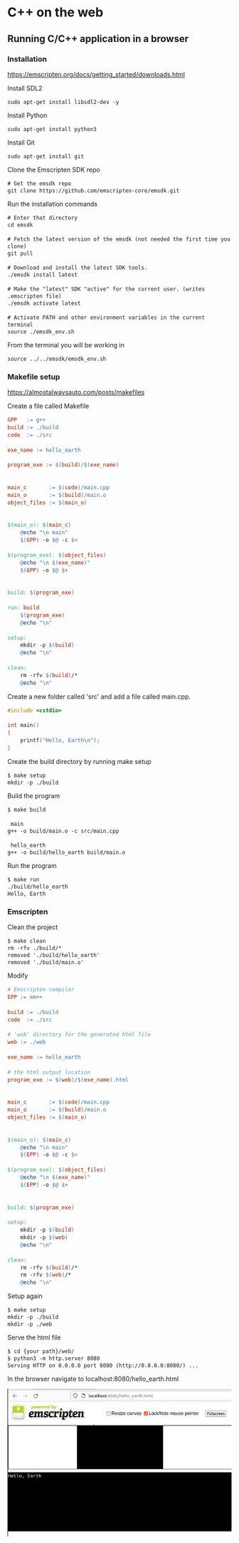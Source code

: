 # C++ on the web
## Running C/C++ application in a browser


### Installation

https://emscripten.org/docs/getting_started/downloads.html

Install SDL2

```plaintext
sudo apt-get install libsdl2-dev -y
```

Install Python

```plaintext
sudo apt-get install python3
```

Install Git

```plaintext
sudo apt-get install git
```

Clone the Emscripten SDK repo

```plaintext
# Get the emsdk repo
git clone https://github.com/emscripten-core/emsdk.git

```

Run the installation commands

```plaintext
# Enter that directory
cd emsdk

# Fetch the latest version of the emsdk (not needed the first time you clone)
git pull

# Download and install the latest SDK tools.
./emsdk install latest

# Make the "latest" SDK "active" for the current user. (writes .emscripten file)
./emsdk activate latest

# Activate PATH and other environment variables in the current terminal
source ./emsdk_env.sh
```

From the terminal you will be working in

```plaintext
source ../../emsdk/emsdk_env.sh
```

### Makefile setup

https://almostalwaysauto.com/posts/makefiles

Create a file called Makefile

```Makefile
GPP   := g++
build := ./build
code  := ./src

exe_name := hello_earth

program_exe := $(build)/$(exe_name)


main_c       := $(code)/main.cpp
main_o       := $(build)/main.o
object_files := $(main_o)


$(main_o): $(main_c)
	@echo "\n main"
	$(GPP) -o $@ -c $<

$(program_exe): $(object_files)
	@echo "\n $(exe_name)"
	$(GPP) -o $@ $+


build: $(program_exe)

run: build
	$(program_exe)
	@echo "\n"

setup:
	mkdir -p $(build)
	@echo "\n"

clean:
	rm -rfv $(build)/*
	@echo "\n"
```


Create a new folder called 'src' and add a file called main.cpp.

```cpp
#include <cstdio>

int main()
{
    printf("Hello, Earth\n");
}
```

Create the build directory by running make setup

```plaintext
$ make setup
mkdir -p ./build
```

Build the program

```plaintext
$ make build

 main
g++ -o build/main.o -c src/main.cpp

 hello_earth
g++ -o build/hello_earth build/main.o
```

Run the program

```plaintext
$ make run
./build/hello_earth
Hello, Earth
```

### Emscripten

Clean the project

```plaintext
$ make clean
rm -rfv ./build/*
removed './build/hello_earth'
removed './build/main.o'
```

Modify

```makefile
# Emscripten compiler
EPP := em++

build := ./build
code  := ./src

# 'web' directory for the generated html file
web := ./web

exe_name := hello_earth

# the html output location
program_exe := $(web)/$(exe_name).html


main_c       := $(code)/main.cpp
main_o       := $(build)/main.o
object_files := $(main_o)


$(main_o): $(main_c)
	@echo "\n main"
	$(EPP) -o $@ -c $<

$(program_exe): $(object_files)
	@echo "\n $(exe_name)"
	$(EPP) -o $@ $+


build: $(program_exe)

setup:
	mkdir -p $(build)
	mkdir -p $(web)
	@echo "\n"

clean:
	rm -rfv $(build)/*
	rm -rfv $(web)/*
	@echo "\n"
```



Setup again

```plaintext
$ make setup
mkdir -p ./build
mkdir -p ./web
```




Serve the html file

```plaintext
$ cd {your path}/web/
$ python3 -m http.server 8080
Serving HTTP on 0.0.0.0 port 8080 (http://0.0.0.0:8080/) ...
```

In the browser navigate to localhost:8080/hello_earth.html

![alt text](https://github.com/adam-lafontaine/CMS/raw/current/blog/img/%5B015%5D/em_html.png)